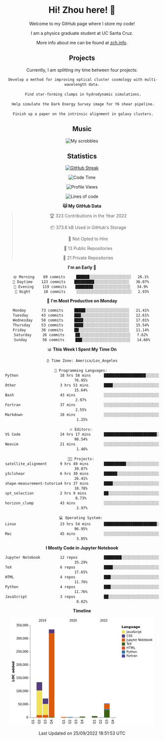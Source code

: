 <div align="center">
<h1> Hi! Zhou here! 👋 </h1>


Welcome to my GitHub page where I store my code! 

I am a physics graduate student at UC Santa Cruz. 

More info about me can be found at [zch.info](www.zch.info).

## Projects

Currently, I am splitting my time between four projects:
```
 Develop a method for improving optical cluster cosmology with multi-wavelength data.
 
 Find star-forming clumps in hydrodynamic simulations.
 
 Help simulate the Dark Energy Survey image for Y6 shear pipeline.
 
 Finish up a paper on the intrinsic alignment in galaxy clusters.
```

## Music
![My scrobbles](https://lastfm-recently-played.vercel.app/api?user=zchvsre)


## Statistics

[![GitHub Streak](https://github-readme-streak-stats.herokuapp.com/?user=zhouconghao&theme=highcontrast)](https://git.io/streak-stats)

<!--START_SECTION:waka-->
![Code Time](http://img.shields.io/badge/Code%20Time-368%20hrs%2011%20mins-blue)

![Profile Views](http://img.shields.io/badge/Profile%20Views-111-blue)

![Lines of code](https://img.shields.io/badge/From%20Hello%20World%20I%27ve%20Written-604%20Thousand%20lines%20of%20code-blue)

**🐱 My GitHub Data** 

> 🏆 323 Contributions in the Year 2022
 > 
> 📦 373.6 kB Used in GitHub's Storage 
 > 
> 🚫 Not Opted to Hire
 > 
> 📜 13 Public Repositories 
 > 
> 🔑 21 Private Repositories  
 > 
**I'm an Early 🐤** 

```text
🌞 Morning    89 commits     ██████░░░░░░░░░░░░░░░░░░░   26.1% 
🌆 Daytime    123 commits    █████████░░░░░░░░░░░░░░░░   36.07% 
🌃 Evening    119 commits    ████████░░░░░░░░░░░░░░░░░   34.9% 
🌙 Night      10 commits     ░░░░░░░░░░░░░░░░░░░░░░░░░   2.93%

```
📅 **I'm Most Productive on Monday** 

```text
Monday       73 commits     █████░░░░░░░░░░░░░░░░░░░░   21.41% 
Tuesday      43 commits     ███░░░░░░░░░░░░░░░░░░░░░░   12.61% 
Wednesday    58 commits     ████░░░░░░░░░░░░░░░░░░░░░   17.01% 
Thursday     53 commits     ████░░░░░░░░░░░░░░░░░░░░░   15.54% 
Friday       38 commits     ██░░░░░░░░░░░░░░░░░░░░░░░   11.14% 
Saturday     26 commits     ██░░░░░░░░░░░░░░░░░░░░░░░   7.62% 
Sunday       50 commits     ███░░░░░░░░░░░░░░░░░░░░░░   14.66%

```


📊 **This Week I Spent My Time On** 

```text
⌚︎ Time Zone: America/Los_Angeles

💬 Programming Languages: 
Python                   18 hrs 58 mins      ███████████████████░░░░░░   76.95% 
Other                    3 hrs 51 mins       ████░░░░░░░░░░░░░░░░░░░░░   15.64% 
Bash                     43 mins             ░░░░░░░░░░░░░░░░░░░░░░░░░   2.97% 
Fortran                  37 mins             ░░░░░░░░░░░░░░░░░░░░░░░░░   2.55% 
Markdown                 18 mins             ░░░░░░░░░░░░░░░░░░░░░░░░░   1.25%

🔥 Editors: 
VS Code                  24 hrs 17 mins      ████████████████████████░   98.54% 
Neovim                   21 mins             ░░░░░░░░░░░░░░░░░░░░░░░░░   1.46%

🐱‍💻 Projects: 
satellite_alignment      9 hrs 49 mins       ██████████░░░░░░░░░░░░░░░   39.87% 
y3clshear                6 hrs 30 mins       ██████░░░░░░░░░░░░░░░░░░░   26.41% 
shape-measurement-tutoria4 hrs 37 mins       ████░░░░░░░░░░░░░░░░░░░░░   18.78% 
spt_selection            2 hrs 9 mins        ██░░░░░░░░░░░░░░░░░░░░░░░   8.73% 
horizon_clump            43 mins             ░░░░░░░░░░░░░░░░░░░░░░░░░   2.97%

💻 Operating System: 
Linux                    23 hrs 54 mins      ████████████████████████░   96.95% 
Mac                      45 mins             ░░░░░░░░░░░░░░░░░░░░░░░░░   3.05%

```

**I Mostly Code in Jupyter Notebook** 

```text
Jupyter Notebook         12 repos            ████████░░░░░░░░░░░░░░░░░   35.29% 
TeX                      6 repos             ████░░░░░░░░░░░░░░░░░░░░░   17.65% 
HTML                     4 repos             ███░░░░░░░░░░░░░░░░░░░░░░   11.76% 
Python                   4 repos             ███░░░░░░░░░░░░░░░░░░░░░░   11.76% 
JavaScript               3 repos             ██░░░░░░░░░░░░░░░░░░░░░░░   8.82%

```


**Timeline**

![Chart not found](https://raw.githubusercontent.com/zhouconghao/zhouconghao/main/charts/bar_graph.png) 


 Last Updated on 25/09/2022 18:51:53 UTC
<!--END_SECTION:waka-->

<!-- ![](https://raw.githubusercontent.com/zhouconghao/github-stats/master/generated/overview.svg#gh-dark-mode-only)
![](https://raw.githubusercontent.com/zhouconghao/github-stats/master/generated/overview.svg#gh-light-mode-only)

![](https://raw.githubusercontent.com/zhouconghao/github-stats/master/generated/languages.svg#gh-dark-mode-only)
![](https://raw.githubusercontent.com/zhouconghao/github-stats/master/generated/languages.svg#gh-light-mode-only) -->

</div>


<!--
**zchvsre/zchvsre** is a ✨ _special_ ✨ repository because its `README.md` (this file) appears on your GitHub profile.

Here are some ideas to get you started:

- 🔭 I’m currently working on ...
- 🌱 I’m currently learning ...
- 👯 I’m looking to collaborate on ...
- 🤔 I’m looking for help with ...
- 💬 Ask me about ...
- 📫 How to reach me: ...
- 😄 Pronouns: ...
- ⚡ Fun fact: ...
-->
 
 </p>
